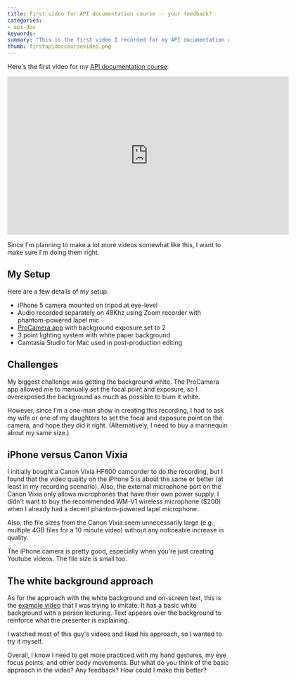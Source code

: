 ```yaml
---
title: First video for API documentation course -- your feedback?
categories:
- api-doc
keywords: 
summary: "This is the first video I recorded for my API documentation course. Since it's the first course video, I want to make sure my approach works well for later videos, so any feedback you have about it would be helpful. For example, you might comment on the lighting, background, length, on-screen text, my delivery, the audio or video quality, and other details."
thumb: firstapidoccoursevideo.png
---
```


Here's the first video for my [API documentation course](http://idratherbewriting.com/docapis_course_overview/):

<iframe width="640" height="360" src="https://www.youtube.com/embed/h_WsKO_NWuw" frameborder="0" allowfullscreen></iframe>

Since I'm planning to make a lot more videos somewhat like this, I want to make sure I'm doing them right. 

## My Setup

Here are a few details of my setup. 

* iPhone 5 camera mounted on tripod at eye-level
* Audio recorded separately on 48Khz using Zoom recorder with phantom-powered lapel mic
* [ProCamera app](http://www.procamera-app.com/) with background exposure set to 2 
* 3 point lighting system with white paper background
* Camtasia Studio for Mac used in post-production editing

## Challenges 
My biggest challenge was getting the background white. The ProCamera app allowed me to manually set the focal point and exposure, so I overexposed the background as much as possible to burn it white. 

However, since I'm a one-man show in creating this recording, I had to ask my wife or one of my daughters to set the focal and exposure point on the camera, and hope they did it right. (Alternatively, I need to buy a mannequin about my same size.)

## iPhone versus Canon Vixia
I initially bought a Canon Vixia HF600 camcorder to do the recording, but I found that the video quality on the iPhone 5 is about the same or better (at least in my recording scenario). Also, the external microphone port on the Canon Vixia only allows microphones that have their own power supply. I didn't want to buy the recommended WM-V1 wireless microphone ($200) when I already had a decent phantom-powered lapel microphone.

Also, the file sizes from the Canon Vixia seem unnecessarily large (e.g., multiple 4GB files for a 10 minute video) without any noticeable increase in quality.

The iPhone camera is pretty good, especially when you're just creating Youtube videos. The file size is small too.

## The white background approach 

As for the approach with the white background and on-screen text, this is the [example video](https://www.udemy.com/create-your-first-udemy-course/learn/#/lecture/3111326) that I was trying to imitate. It has a basic white background with a person lecturing. Text appears over the background to reinforce what the presenter is explaining.

I watched most of this guy's videos and liked his approach, so I wanted to try it myself. 

Overall, I know I need to get more practiced with my hand gestures, my eye focus points, and other body movements. But what do you think of the basic approach in the video? Any feedback? How could I make this better?





